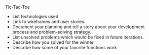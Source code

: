 Tic-Tac-Toe

* List technologies used
* Link to wireframes and user stories.
* Document your planning and tell a story about your development process and problem-solving strategy.
* List unsolved problems which would be fixed in future iterations.
* Describe how you solved for the winner
* Describe how some of your favorite functions work